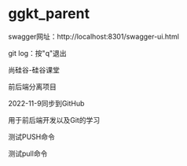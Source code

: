 # ggkt_parent

swagger网址：http://localhost:8301/swagger-ui.html

git log：按"q"退出

尚硅谷-硅谷课堂

前后端分离项目

2022-11-9同步到GitHub

用于前后端开发以及Git的学习

测试PUSH命令

测试pull命令
